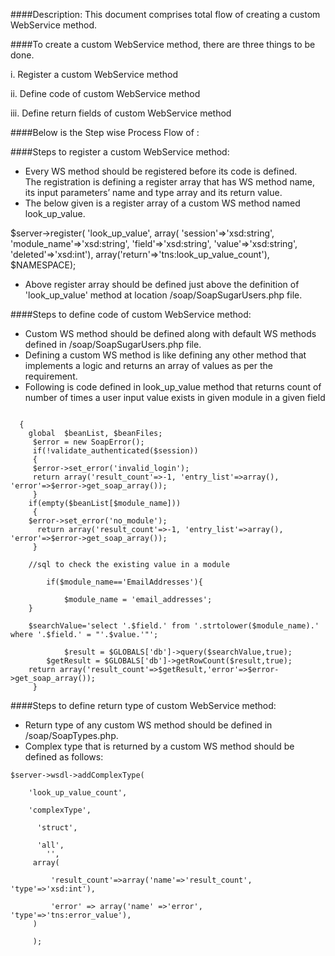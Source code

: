 ####Description: 
This document comprises total flow of creating a custom WebService method.


####To create a custom WebService method, there are three things to be done.

i.	Register a custom WebService method

ii.	Define code of custom WebService method

iii.	Define return fields of custom WebService method

####Below is the Step wise Process Flow of :

####Steps to register a custom WebService method:

* Every WS method should be registered before its code is defined.<br />
  The registration is defining a register array that has WS method name, its input parameters’ name and type array and its return value.
* The below given is a register array of a custom WS method named look_up_value.<br />


 $server->register(
     	'look_up_value',
   	  array(
'session'=>'xsd:string', 'module_name'=>'xsd:string', 'field'=>'xsd:string', 'value'=>'xsd:string',  'deleted'=>'xsd:int'),
     	array('return'=>'tns:look_up_value_count'),
	$NAMESPACE);
  

* Above register array should be defined just above the definition of 'look_up_value' method at location <root>/soap/SoapSugarUsers.php   file.
 

####Steps to define code of custom WebService method:

* Custom WS method should be defined along with default WS methods defined in <root>/soap/SoapSugarUsers.php file.<br />
* Defining a custom WS method is like defining any other method that implements a logic and returns an array of values as per the requirement.<br />
* Following is code defined in look_up_value method that returns count of number of times a user input value exists in given module in a given field<br />



```
  
  {
	global  $beanList, $beanFiles;
   	 $error = new SoapError();
   	 if(!validate_authenticated($session))
     { 
     $error->set_error('invalid_login');
     return array('result_count'=>-1, 'entry_list'=>array(), 'error'=>$error->get_soap_array());
     }
    if(empty($beanList[$module_name]))
     {
    $error->set_error('no_module');
      return array('result_count'=>-1, 'entry_list'=>array(), 'error'=>$error->get_soap_array());
     }
    
  	//sql to check the existing value in a module
    
      	if($module_name=='EmailAddresses'){
        
     		$module_name = 'email_addresses';
    }
       
   	$searchValue='select '.$field.' from '.strtolower($module_name).' where '.$field.' = "'.$value.'"';
      
        	$result = $GLOBALS['db']->query($searchValue,true);
      	$getResult = $GLOBALS['db']->getRowCount($result,true);
    return array('result_count'=>$getResult,'error'=>$error->get_soap_array());
     }
```
####Steps to define return type of custom WebService method:

* Return type of any custom WS method should be defined in <root>/soap/SoapTypes.php.<br />
* Complex type that is returned by a custom WS method should be defined as follows:


```
$server->wsdl->addComplexType(

	'look_up_value_count',
  
    'complexType',
    
  	  'struct',
      
  	  'all',
        '',
   	 array(
     
   		 'result_count'=>array('name'=>'result_count', 'type'=>'xsd:int'),
       
   		 'error' => array('name' =>'error', 'type'=>'tns:error_value'),
   	 )
     
     );
     
```
